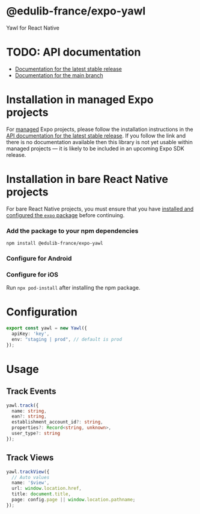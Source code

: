 # @edulib-france/expo-yawl

Yawl for React Native

# TODO: API documentation

- [Documentation for the latest stable release](https://docs.expo.dev/versions/latest/sdk/@edulib-france/yawl/)
- [Documentation for the main branch](https://docs.expo.dev/versions/unversioned/sdk/@edulib-france/yawl/)

# Installation in managed Expo projects

For [managed](https://docs.expo.dev/archive/managed-vs-bare/) Expo projects, please follow the installation instructions in the [API documentation for the latest stable release](#api-documentation). If you follow the link and there is no documentation available then this library is not yet usable within managed projects &mdash; it is likely to be included in an upcoming Expo SDK release.

# Installation in bare React Native projects

For bare React Native projects, you must ensure that you have [installed and configured the `expo` package](https://docs.expo.dev/bare/installing-expo-modules/) before continuing.

### Add the package to your npm dependencies

```
npm install @edulib-france/expo-yawl
```

### Configure for Android




### Configure for iOS

Run `npx pod-install` after installing the npm package.

# Configuration
```ts
export const yawl = new Yawl({
  apiKey: 'key',
  env: "staging | prod", // default is prod
});
```

# Usage
## Track Events
```ts
yawl.track({
  name: string,
  ean?: string,
  establishment_account_id?: string,
  properties?: Record<string, unknown>,
  user_type?: string
});
```

## Track  Views
```ts
yawl.trackView({
  // Auto values
  name: '$view',
  url: window.location.href,
  title: document.title,
  page: config.page || window.location.pathname;
});
```